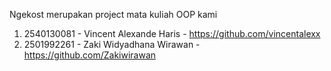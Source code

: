 Ngekost merupakan project mata kuliah OOP kami
1. 2540130081 - Vincent Alexande Haris - https://github.com/vincentalexx
2. 2501992261 - Zaki Widyadhana Wirawan - https://github.com/Zakiwirawan
